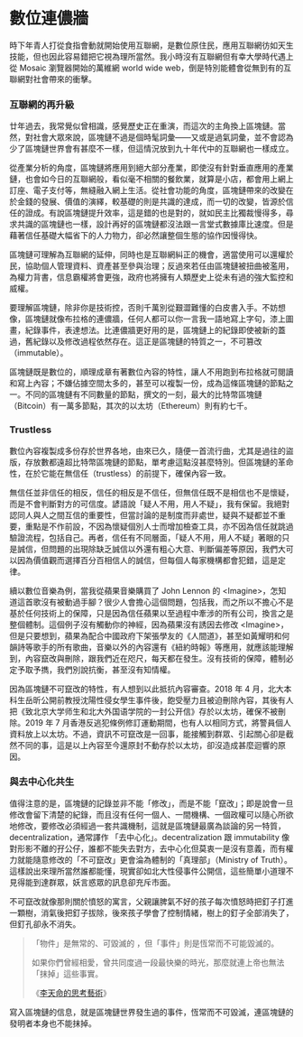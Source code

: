 # 數位連儂牆

時下年青人打從食指會動就開始使用互聯網，是數位原住民，應用互聯網彷如天生技能，但也因此容易錯把它視為理所當然。我小時沒有互聯網但有幸大學時代遇上從 Mosaic 瀏覽器開始的萬維網 world wide web，倒是特別能體會從無到有的互聯網對社會帶來的衝擊。

### 互聯網的再升級

廿年過去，我常覺似曾相識，感覺歷史正在重演，而這次的主角換上區塊鏈。當然，對社會大眾來說，區塊鏈不過是個時髦詞彙——又或是過氣詞彙，並不會認為少了區塊鏈世界會有甚麼不一樣，但這情況放到九十年代中的互聯網也一樣成立。

從產業分析的角度，區塊鏈將應用到絕大部分產業，即使沒有針對垂直應用的產業鏈，也會如今日的互聯網般，看似毫不相關的餐飲業，就算是小店，都會用上網上訂座、電子支付等，無縫融入網上生活。從社會功能的角度，區塊鏈帶來的改變在於金錢的發展、價值的演繹，較基礎的則是共識的達成，而一切的改變，皆源於信任的證成。有說區塊鏈提升效率，這是錯的也是對的，就如民主比獨裁慢得多，尋求共識的區塊鏈也一樣，設計再好的區塊鏈都沒法跟一言堂式數據庫比速度。但是藉著信任基礎大幅省下的人力物力，卻必然讓整個生態的協作因慢得快。

區塊鏈可理解為互聯網的延伸，同時也是互聯網糾正的機會，適當使用可以還權於民，協助個人管理資料、資產甚至參與治理；反過來若任由區塊鏈被扭曲被濫用，為權力背書，信息霸權將會更強，政府也將擁有人類歷史上從未有過的強大監控和威權。

要理解區塊鏈，除非你是技術控，否則千萬別從艱澀難懂的白皮書入手。不妨想像，區塊鏈就像布拉格的連儂牆，任何人都可以你一言我一語地寫上字句，漆上圖畫，紀錄事件，表達想法。比連儂牆更好用的是，區塊鏈上的紀錄即使被新的蓋過，舊紀錄以及修改過程依然存在。這正是區塊鏈的特質之一，不可篡改（immutable）。

區塊鏈既是數位的，順理成章有著數位內容的特性，讓人不用跑到布拉格就可閱讀和寫上內容；不嫌佔據空間太多的，甚至可以複製一份，成為這條區塊鏈的節點之一。不同的區塊鏈有不同數量的節點，撰文的一刻，最大的比特幣區塊鏈（Bitcoin）有一萬多節點，其次的以太坊（Ethereum）則有約七千。

### Trustless

數位內容複製成多份存於世界各地，由來已久，隨便一首流行曲，尤其是過往的盜版，存放數都遠超比特幣區塊鏈的節點，單考慮這點沒甚麼特別。但區塊鏈的革命性，在於它能在無信任（trustless）的前提下，確保內容一致。

無信任並非信任的相反，信任的相反是不信任，但無信任既不是相信也不是懷疑，而是不會判斷對方的可信度。諺語說「疑人不用，用人不疑」，我有保留。我絕對認同人與人之間互信的重要性，但當討論的是制度而非處世，疑與不疑都並不重要，重點是不作前設，不因為懷疑個別人士而增加檢查工具，亦不因為信任就跳過驗證流程，包括自己。再者，信任有不同層面，「疑人不用，用人不疑」著眼的只是誠信，但問題的出現除缺乏誠信以外還有粗心大意、判斷偏差等原因，我們大可以因為價值觀而選擇百分百相信人的誠信，但每個人每家機構都會犯錯，這是定律。

續以數位音樂為例，當我從蘋果音樂購買了 John Lennon 的 &lt;Imagine&gt;，怎知道這首歌沒有被動過手腳？很少人會擔心這個問題，包括我，而之所以不擔心不是基於任何技術上的保障，只是因為信任蘋果以至過程中牽涉的所有公司，換言之是整個體制。這個例子沒有觸動你的神經，因為蘋果沒有誘因去修改 &lt;Imagine&gt;，但是只要想到，蘋果為配合中國政府下架張學友的《人間道》，甚至如黃耀明和何韻詩等歌手的所有歌曲，音樂以外的內容還有《紐約時報》等應用，就應該能理解到，內容竄改與刪除，跟我們近在咫尺，每天都在發生。沒有技術的保障，體制必定予取予擕，我們別說抗衡，甚至沒有知情權。

因為區塊鏈不可竄改的特性，有人想到以此抵抗內容審查。2018 年 4 月，北大本科生岳昕公開前教授沈陽性侵女學生事件後，飽受壓力且被迫刪除內容，其後有人把《致北京大学师生和北大外国语学院的一封公开信》存於以太坊，確保不被刪除。2019 年 7 月香港反逃犯條例修訂運動期間，也有人以相同方式，將警員個人資料放上以太坊。不過，資訊不可竄改是一回事，能接觸到群眾、引起關心卻是截然不同的事，這是以上內容至今還原封不動存於以太坊，卻沒造成甚麼迴響的原因。

### 與去中心化共生

值得注意的是，區塊鏈的記錄並非不能「修改」，而是不能「竄改」；即是說會一旦修改會留下清楚的紀錄，而且沒有任何一個人、一間機構、一個政權可以隨心所欲地修改，要修改必須經過一套共識機制，這就是區塊鏈最廣為談論的另一特質，decentralization，通常譯作 「去中心化」。decentralization 跟 immutability 像對形影不離的孖公仔，誰都不能失去對方，去中心化但莫衷一是沒有意義，而有權力就能隨意修改的「不可竄改」更會淪為體制的「真理部」（Ministry of Truth）。這樣說出來理所當然誰都能懂，現實卻如北大性侵事件公開信，這些簡單小道理不見得能到達群眾，妖言惑眾的訊息卻充斥市面。

不可竄改就像那則關於憤怒的寓言，父親讓脾氣不好的孩子每次憤怒時把釘子打進一顆樹，消氣後把釘子拔除，後來孩子學會了控制情緒，樹上的釘子全部消失了，但釘孔卻永不消失。

> 「物件」是無常的、可毀滅的 ，但「事件」則是恆常而不可能毀滅的。
>
> 如果你們曾經相愛，曾共同度過一段最快樂的時光，那麼就連上帝也無法「抹掉」這些事實。
>
> 《[李天命的思考藝術](http://www.books.com.tw/products/0010019177)》

寫入區塊鏈的信息，就是區塊鏈世界發生過的事件，恆常而不可毀滅，連區塊鏈的發明者本身也不能抹掉。

